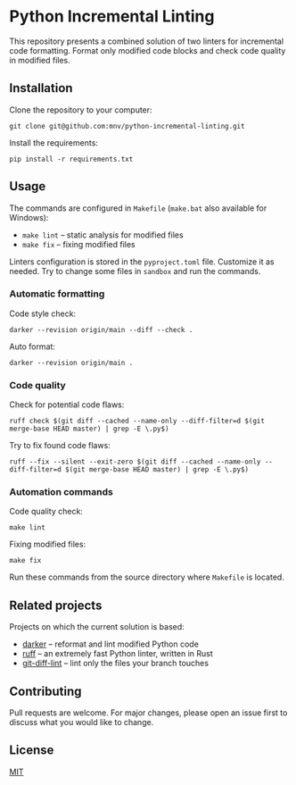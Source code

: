 # Python Incremental Linting

This repository presents a combined solution of two linters for incremental code formatting.
Format only modified code blocks and check code quality in modified files.

## Installation

Clone the repository to your computer:
```shell
git clone git@github.com:mnv/python-incremental-linting.git
```

Install the requirements:
```shell
pip install -r requirements.txt
```

## Usage

The commands are configured in `Makefile` (`make.bat` also available for Windows):
- `make lint` – static analysis for modified files
- `make fix` – fixing modified files

Linters configuration is stored in the `pyproject.toml` file. Customize it as needed.
Try to change some files in `sandbox` and run the commands.

### Automatic formatting

Code style check:
```shell
darker --revision origin/main --diff --check .
```

Auto format:
```shell
darker --revision origin/main .
```

### Code quality

Check for potential code flaws:
```shell
ruff check $(git diff --cached --name-only --diff-filter=d $(git merge-base HEAD master) | grep -E \.py$)
```

Try to fix found code flaws:
```shell
ruff --fix --silent --exit-zero $(git diff --cached --name-only --diff-filter=d $(git merge-base HEAD master) | grep -E \.py$)
```

### Automation commands

Code quality check:
```shell
make lint
```

Fixing modified files:
```shell
make fix
```

Run these commands from the source directory where `Makefile` is located.

## Related projects

Projects on which the current solution is based:
- [darker](https://github.com/akaihola/darker) – reformat and lint modified Python code
- [ruff](https://github.com/astral-sh/ruff) – an extremely fast Python linter, written in Rust
- [git-diff-lint](https://github.com/codeocelot/git-diff-lint) – lint only the files your branch touches

## Contributing
Pull requests are welcome. For major changes, please open an issue first to discuss what you would like to change.

## License
[MIT](https://choosealicense.com/licenses/mit/)
